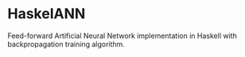 # HaskelANN
Feed-forward Artificial Neural Network implementation in Haskell with backpropagation training algorithm.

